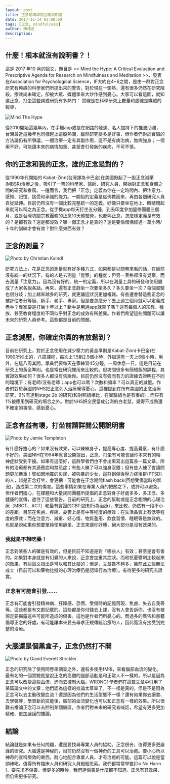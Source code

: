 ```yaml
---
layout: post
title: 正念前請詳閱公開說明書 
date: 2017-12-14 02:00:00
tags: [正念, mindfulness]
author: 陳璿丞
description: 
---
```

## 什麼！根本就沒有說明書？！

這是 2017 年10 月的論文，題目是 << Mind the Hype: A Critical Evaluation and Prescriptive Agenda for Research on Mindfulness and Meditation >>，發表在Association for Psychological Science，IF大約在4~6之間，是由一群對正念研究有興趣的科學家們所提出來的警告，對於現在一頭熱，還有很多仍然在研究階段，療效尚未確定，卻被大眾、媒體拿來大炒作感到憂心。大家可以看這圖，就知道正念、打坐這些詞或研究有多熱門： 實線是在科學研究上數量和虛線是媒體的報導， 

![Mind The Hype](https://i.imgur.com/NUPcPsB.png)

從2010開始這幾年內，在手機app或是在網路的發達、名人加持下的推波助瀾，台灣最近這幾年也同樣趕上這股熱潮，雖然研究變多是好事，但作者們對於實驗的方法論仍有所爭議，一個治療一定有其副作用，這不是有病治病，無病強身；一個用不好，可能讓本來的病情加重、甚至會引發新的疾病，不可不慎。

<!--more-->
## 你的正念和我的正念，誰的正念是對的？

從1990年代開始的 Kabat-Zinn(台灣譯為卡巴金)在美國掀起了一股正念減壓(MBSR)治療之後，吸引了一票的科學家、醫師、研究人員，開始對正念和身體之間的研究和推廣。一邊而言，我們把「正念」定義為你在一定時間內、把注意力、感知、記憶、接受和承諾的能力。一開始的定義是從佛教而來，再由各個研究人員自從延伸。目前仍然沒有一個比較完整統一的定義。好像只要坐在地上、眼睛閉起來就可以稱之為正念。從手機app每天打坐五分鐘，到去印度參加靈修團體三個月，或是台灣坊間宗教團體的正念10天體驗營，也都叫正念，怎麼樣定義是有效的？是都有效？還是都沒效？哪一個正念才是真的？還是要像僧侶經過一萬小時/十年的訓練才會有效？對什麼東西有效？


## 正念的測量？


![Photo by Christian Kaindl](https://i.imgur.com/Smsz8z1.jpg)

研究方法上，花是正念的測量就有好多種方式，如果都是以問卷來看的話，在目前沒有統一的狀況下，有的人是去測量「覺察」的程度；但另一表格卻沒有覺察，而去測量「注意力」。因為沒有好的、統一的定義，所以在測量工具的研發和使用變成了大家各說各話。再來，還有正念靜坐一次要坐多久？多久要坐一次？每個實驗也很分歧；加上越來越多的研究，就更讓這狀況更加複雜。有些還會替這些正念的被評估者分等級、新手、老手、專家。但是要怎麼分？去上過三個月就可以定義成老手？專家要是打坐十年以上？新手是用過app就算了嗎？還有每個人的宗教、種族、甚至教育程度的不同似乎對正念的成效有所差異。作者們希望這些問題可以讓未來的研究人員參考。這些都是目前的問題。

## 正念減壓，你確定你真的有放鬆到？

目前在研究上，對於正念使用在減少壓力的黃金準則是Kabat-Zinn(卡巴金)在1990所推出的，八周課程，每次上1.5到2.5個小時，外加還有一天上6個小時，另外，在這八周其間，學員們要每天在家練習45分鐘，一周休息一日。這是目前在研究上的黃金準則。也是常在研究裡用來比較的。但坊間很多有簡短版的課程，其實證效果如何？很多人都沒有告訴你。目前仍然沒有強而有力的證據去證明在不同的環境下；有老師/沒有老師；app也可以嗎？次數和頻率？可以真正的減壓。作者們對於英國的NHS把正念列入治療覺得憂心，這裡提到在所有美國的正念治療研究，9%有達到stage 2b 的研究(和對照組相比，在實驗組也是有麥的)；而只有1%被應用到研究的場合之外。對於NHS把全民當成公測的白老鼠，覺得不成熟還不確定的事情，感到憂心。

## 正念有益有壞，打坐前請詳閱公開說明書
![Photo by Jamie Templeton](https://i.imgur.com/FbP44ml.jpg)

有什麼好擔心的？如果沒有效果，可以練練身子，提高專心度、提高覺察，有什麼不好的。美國NIH在1994年就曾公開提出，正念、打坐有可能會讓你本來有的精神症狀受到干擾。如果有這麼好，這群學者們也不會出來寫出這篇長一篇文章。所有的治療都有其適應症和禁忌症；有些人練了可以強身沒錯；但有些人練了會讓問題更加嚴重！譬如因地震的災民、被強暴的少女，這群創傷後壓力症後群(PTSD)的人，越是正念打坐，會更糟！可能會在正念期間flash back(回想受傷當時的狀況)，造成第二次的傷害。這些事情如果在專業人員的把關之下，或許可以避免。但作者們擔心，在媒體和大量民間團體所提倡的正念對身子好處多多，多正念、多健康的宣傳，遮住了這些警告。目前的研究上，正念的幫助或是正念相關的心理治療（MBCT、ACT）和最有實證的CBT(認知行為治療)，來比較，仍然有一段不小的差距。目前在焦慮、疼痛、憂鬱上是有中等程度的療效；在生活品質上有低等程度的療效；而在注意力、減重、好心情、物質濫用、飲食習慣、睡眠等是無效的。也就是說如果你想要單純使用靜坐、正念來讓你好睡，絕大部分是沒有效果的。

### 我就是不想吃藥！

正念對某些人的確是有效的，但是目前不知道是對「哪些人」有效；甚至是會有害的。如果對本身就是有幻覺的人來說，正念會加重其症狀。而和抗憂鬱劑比較起來的效果，有些論文指出是可以和其比擬的；但是，文章數不夠多，目前此立論無法成立（目前可以和藥物比擬的心理治療仍是認知行為治療）。有待更多的研究去證實。

### 正念有可能會引發……

正念有可能會引發精神病、狂躁感、恐慌、受傷時的記憶再現、焦慮、失去自我等等。這些都是有文獻記載的。這些都是你付錢去上課，沒有人會告訴你。也沒有被規定要揭露這些可能所造成的傷害。這也是作者們所憂心的。而過多的廣告和書籍倡導正念的好處，有可能讓本來要去尋求正規傳統治療的人，因此而沒有接受到完整的治療。

## 大腦還是個黑盒子，正念仍然打不開

![Photo by David Everett Strickler](https://i.imgur.com/vRab0kR.jpg)

正念的研究除了使用問卷來調查之外，還有多使用fMRI，來看腦部血流的變化。最有名的一個實驗就是說正念的高僧的腦部活動是和正常人不一樣的，所以是因為正念可以改變這些血流，進而去控制大腦。WRONG! 學者們在這篇文章中引用了某篇論文中的文章；他們認為這樣的推論太草率了，不一樣是真的，但是不是因為正念可以去主動改變血流？還是因為他們的生活型態不一樣？還有如果你去讀書、去學彈琴，學習新的技能後，腦部的血流變化也可以和正念有一樣的效果。所以很難去推論正念可以去控制某個腦區。作者們對未來的研究者喊話，希望有更多更加精確、更加嚴謹的推論。

## 結論

結論就是如果有任何問題，還是要找尋專業人員的協助。正念很夯，值得更多更嚴謹的研究。大腦還是神秘的，目前仍然沒有一個神奇的工具可以治癒。要小心所以神奇的宣稱療效的東西。耐心地配合專業人員，才有治癒的可能。這篇可以說是當頭棒喝，值得所有臨床人員和研究人員細細思索。我們都常常學要[Do No Harm ]，要先求不傷害，但更多的時候，我們連傷害是什麼都不知道。正念有其效果、但仍需更多研究。

